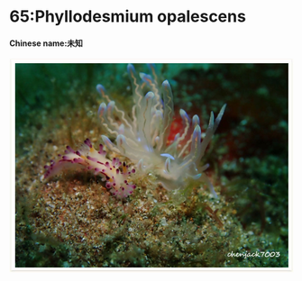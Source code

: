 # 65:Phyllodesmium opalescens

#### Chinese name:未知

![the white one](../../.gitbook/assets/phyllodesmium-opalescens-the-white-one.jpg)


